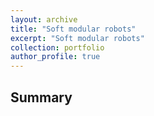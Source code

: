 ```yaml
---
layout: archive
title: "Soft modular robots"
excerpt: "Soft modular robots"
collection: portfolio
author_profile: true
---
```


## Summary









